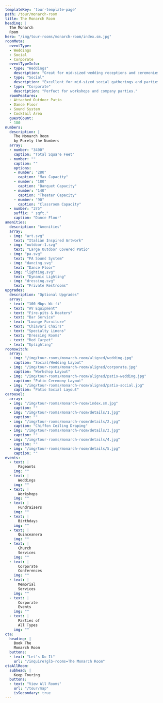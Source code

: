 ```yaml
---
templateKey: 'tour-template-page'
path: /tour/monarch-room
title: The Monarch Room
heading: |
  The Monarch
  Room
hero: "/img/tour-rooms/monarch-room/index.sm.jpg"
roomMeta:
  eventType:
  - Weddings
  - Social
  - Corporate
  eventTypeInfo:
  - type: "Weddings"
    description: "Great for mid-sized wedding receptions and ceremonies."
  - type: "Social"
    description: "Excellent for mid-sized social gatherings and parties."
  - type: "Corporate"
    description: "Perfect for workshops and company parties."
  roomFeatures:
  - Attached Outdoor Patio
  - Dance Floor
  - Sound System
  - Cocktail Area
  guestCount:
  - 180
numbers:
  description: |
    The Monarch Room
    by Purely the Numbers
  array:
  - number: "3400"
    caption: "Total Square Feet"
  - number: ""
    caption: ""
    options:
    - number: "280"
      caption: "Max Capacity"
    - number: "180"
      caption: "Banquet Capacity"
    - number: "140"
      caption: "Theater Capacity"
    - number: "90"
      caption: "Classroom Capacity"
  - number: "375"
    suffix: " sqft."
    caption: "Dance Floor"
amenities:
  description: "Amenities"
  array:
  - img: "art.svg"
    text: "Italian Inspired Artwork"
  - img: "outdoor-1.svg"
    text: "Large Outdoor Covered Patio"
  - img: "pa.svg"
    text: "PA Sound System"
  - img: "dancing.svg"
    text: "Dance Floor"
  - img: "lighting.svg"
    text: "Dynamic Lighting"
  - img: "dressing.svg"
    text: "Private Restrooms"
upgrades:
  description: "Optional Upgrades"
  array:
  - text: "100 Mbps Wi-fi"
  - text: "AV Equipment"
  - text: "Fire-pits & Heaters"
  - text: "Bar Service"
  - text: "Lounge Furniture"
  - text: "Chiavari Chairs"
  - text: "Specialty Linens"
  - text: "Dressing Rooms"
  - text: "Red Carpet"
  - text: "Uplighting"
roomswitch:
  array:
  - img: "/img/tour-rooms/monarch-room/aligned/wedding.jpg"
    caption: "Social/Wedding Layout"
  - img: "/img/tour-rooms/monarch-room/aligned/corporate.jpg"
    caption: "Workshop Layout"
  - img: "/img/tour-rooms/monarch-room/aligned/patio-wedding.jpg"
    caption: "Patio Ceremony Layout"
  - img: "/img/tour-rooms/monarch-room/aligned/patio-social.jpg"
    caption: "Patio Social Layout"
carousel:
  array:
  - img: "/img/tour-rooms/monarch-room/index.sm.jpg"
    caption: ""
  - img: "/img/tour-rooms/monarch-room/details/1.jpg"
    caption: ""
  - img: "/img/tour-rooms/monarch-room/details/2.jpg"
    caption: "Chiffon Ceiling Draping"
  - img: "/img/tour-rooms/monarch-room/details/3.jpg"
    caption: ""
  - img: "/img/tour-rooms/monarch-room/details/4.jpg"
    caption: ""
  - img: "/img/tour-rooms/monarch-room/details/5.jpg"
    caption: ""
events:
  - text: |
      Pageants
    img: ""
  - text: |
      Weddings
    img: ""
  - text: |
      Workshops
    img: ""
  - text: |
      Fundraisers
    img: ""
  - text: |
      Birthdays
    img: ""
  - text: |
      Quinceanera
    img: ""
  - text: |
      Church
      Services
    img: ""
  - text: |
      Corporate
      Conferences
    img: ""
  - text: |
      Memorial
      Services
    img: ""
  - text: |
      Corporate
      Events
    img: ""
  - text: |
      Parties of
      All Types
    img: ""
cta:
  heading: |
    Book The
    Monarch Room
  buttons:
  - text: "Let's Do It"
    url: "/inquire?glb-rooms=The Monarch Room"
ctaAllRoom:
  subhead: |
    Keep Touring
  buttons:
  - text: "View All Rooms"
    url: "/tour/map"
    isSecondary: true
---
```

